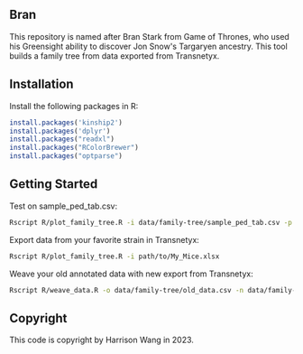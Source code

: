 ## Bran

This repository is named after Bran Stark from Game of Thrones, who used his Greensight ability to discover Jon Snow's Targaryen ancestry. This tool builds a family tree from data exported from Transnetyx.


## Installation

Install the following packages in R:

```R
install.packages('kinship2')
install.packages('dplyr')
install.packages("readxl")
install.packages("RColorBrewer")
install.packages("optparse")
```

## Getting Started

Test on sample\_ped\_tab.csv:

```bash
Rscript R/plot_family_tree.R -i data/family-tree/sample_ped_tab.csv -p 1
```

Export data from your favorite strain in Transnetyx:

```bash
Rscript R/plot_family_tree.R -i path/to/My_Mice.xlsx
```

Weave your old annotated data with new export from Transnetyx:

```bash
Rscript R/weave_data.R -o data/family-tree/old_data.csv -n data/family-tree/My_Mice.xlsx
```


## Copyright

This code is copyright by Harrison Wang in 2023.